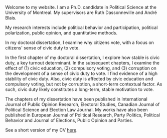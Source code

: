 <link rel="stylesheet" type="text/css" href="/css/main.css">

Welcome to my website. I am a Ph.D. candidate in Political Science at the University of Montreal. My supervisors are Ruth Dassonneville and André Blais.

My research interests include political behavior and participation, political polarization, public opinion, and quantitative methods.

In my doctoral dissertation, I examine why citizens vote, with a focus on citizens' sense of civic duty to vote.

In the first chapter of my doctoral dissertation, I explore how stable is civic duty, a key turnout determinant. In the subsequent chapters, I examine the effect of (1) civic education, (2) compulsory voting, and (3) corruption on the development of a sense of civic duty to vote. I find evidence of a high stability of civic duty. Also, civic duty is affected by civic education and compulsory voting, but not by corruption, a short-term contextual factor. As such, civic duty likely constitutes a long-term, stable motivation to vote.

The chapters of my dissertation have been published in International Journal of Public Opinion Research, Electoral Studies, Canadian Journal of Political Science and Election Law Journal. My works have also been published in European Journal of Political Research, Party Politics, Political Behavior and Journal of Elections, Public Opinion and Parties.
 
See a short version of my CV [here](ferfeitosa.github.io/here.pdf).

